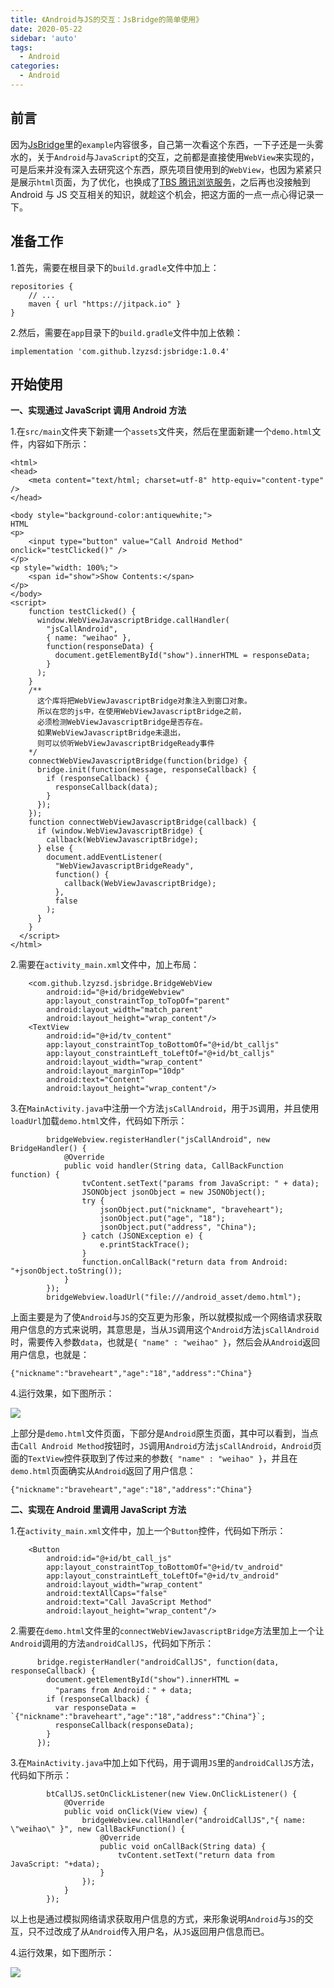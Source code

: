 ```yaml
---
title: 《Android与JS的交互：JsBridge的简单使用》
date: 2020-05-22
sidebar: 'auto'
tags:
  - Android
categories:
  - Android
---
```


## 前言

因为[JsBridge](https://github.com/lzyzsd/JsBridge)里的`example`内容很多，自己第一次看这个东西，一下子还是一头雾水的，关于`Android`与`JavaScript`的交互，之前都是直接使用`WebView`来实现的，可是后来并没有深入去研究这个东西，原先项目使用到的`WebView`，也因为紧紧只是展示`html`页面，为了优化，也换成了[TBS 腾讯浏览服务](https://x5.tencent.com)，之后再也没接触到 Android 与 JS 交互相关的知识，就趁这个机会，把这方面的一点一点心得记录一下。

## 准备工作

1.首先，需要在根目录下的`build.gradle`文件中加上：

```
repositories {
    // ...
    maven { url "https://jitpack.io" }
}
```

2.然后，需要在`app`目录下的`build.gradle`文件中加上依赖：

```
implementation 'com.github.lzyzsd:jsbridge:1.0.4'
```

## 开始使用

**一、实现通过 JavaScript 调用 Android 方法**

1.在`src/main`文件夹下新建一个`assets`文件夹，然后在里面新建一个`demo.html`文件，内容如下所示：

```
<html>
<head>
    <meta content="text/html; charset=utf-8" http-equiv="content-type" />
</head>

<body style="background-color:antiquewhite;">
HTML
<p>
    <input type="button" value="Call Android Method" onclick="testClicked()" />
</p>
<p style="width: 100%;">
    <span id="show">Show Contents:</span>
</p>
</body>
<script>
    function testClicked() {
      window.WebViewJavascriptBridge.callHandler(
        "jsCallAndroid",
        { name: "weihao" },
        function(responseData) {
          document.getElementById("show").innerHTML = responseData;
        }
      );
    }
    /**
      这个库将把WebViewJavascriptBridge对象注入到窗口对象。
      所以在您的js中，在使用WebViewJavascriptBridge之前，
      必须检测WebViewJavascriptBridge是否存在。
      如果WebViewJavascriptBridge未退出，
      则可以侦听WebViewJavascriptBridgeReady事件
    */
    connectWebViewJavascriptBridge(function(bridge) {
      bridge.init(function(message, responseCallback) {
        if (responseCallback) {
          responseCallback(data);
        }
      });
    });
    function connectWebViewJavascriptBridge(callback) {
      if (window.WebViewJavascriptBridge) {
        callback(WebViewJavascriptBridge);
      } else {
        document.addEventListener(
          "WebViewJavascriptBridgeReady",
          function() {
            callback(WebViewJavascriptBridge);
          },
          false
        );
      }
    }
  </script>
</html>
```

2.需要在`activity_main.xml`文件中，加上布局：

```
    <com.github.lzyzsd.jsbridge.BridgeWebView
        android:id="@+id/bridgeWebview"
        app:layout_constraintTop_toTopOf="parent"
        android:layout_width="match_parent"
        android:layout_height="wrap_content"/>
    <TextView
        android:id="@+id/tv_content"
        app:layout_constraintTop_toBottomOf="@+id/bt_calljs"
        app:layout_constraintLeft_toLeftOf="@+id/bt_calljs"
        android:layout_width="wrap_content"
        android:layout_marginTop="10dp"
        android:text="Content"
        android:layout_height="wrap_content"/>
```

3.在`MainActivity.java`中注册一个方法`jsCallAndroid`，用于`JS`调用，并且使用`loadUrl`加载`demo.html`文件，代码如下所示：

```
        bridgeWebview.registerHandler("jsCallAndroid", new BridgeHandler() {
            @Override
            public void handler(String data, CallBackFunction function) {
                tvContent.setText("params from JavaScript: " + data);
                JSONObject jsonObject = new JSONObject();
                try {
                    jsonObject.put("nickname", "braveheart");
                    jsonObject.put("age", "18");
                    jsonObject.put("address", "China");
                } catch (JSONException e) {
                    e.printStackTrace();
                }
                function.onCallBack("return data from Android: "+jsonObject.toString());
            }
        });
        bridgeWebview.loadUrl("file:///android_asset/demo.html");
```

上面主要是为了使`Android`与`JS`的交互更为形象，所以就模拟成一个网络请求获取用户信息的方式来说明，其意思是，当从`JS`调用这个`Android`方法`jsCallAndroid`时，需要传入参数`data`，也就是`{ "name" : "weihao" }`，然后会从`Android`返回用户信息，也就是：

```
{"nickname":"braveheart","age":"18","address":"China"}
```

4.运行效果，如下图所示：

![](../images/0522_1.png)

上部分是`demo.html`文件页面，下部分是`Android`原生页面，其中可以看到，当点击`Call Android Method`按钮时，`JS`调用`Android`方法`jsCallAndroid`，`Android`页面的`TextView`控件获取到了传过来的参数`{ "name" : "weihao" }`，并且在`demo.html`页面确实从`Android`返回了用户信息：

```
{"nickname":"braveheart","age":"18","address":"China"}
```

**二、实现在 Android 里调用 JavaScript 方法**

1.在`activity_main.xml`文件中，加上一个`Button`控件，代码如下所示：

```
    <Button
        android:id="@+id/bt_call_js"
        app:layout_constraintTop_toBottomOf="@+id/tv_android"
        app:layout_constraintLeft_toLeftOf="@+id/tv_android"
        android:layout_width="wrap_content"
        android:textAllCaps="false"
        android:text="Call JavaScript Method"
        android:layout_height="wrap_content"/>
```

2.需要在`demo.html`文件里的`connectWebViewJavascriptBridge`方法里加上一个让`Android`调用的方法`androidCallJS`，代码如下所示：

```
      bridge.registerHandler("androidCallJS", function(data, responseCallback) {
        document.getElementById("show").innerHTML =
          "params from Android：" + data;
        if (responseCallback) {
          var responseData = `{"nickname":"braveheart","age":"18","address":"China"}`;
          responseCallback(responseData);
        }
      });
```

3.在`MainActivity.java`中加上如下代码，用于调用`JS`里的`androidCallJS`方法，代码如下所示：

```
        btCallJS.setOnClickListener(new View.OnClickListener() {
            @Override
            public void onClick(View view) {
                bridgeWebview.callHandler("androidCallJS","{ name: \"weihao\" }", new CallBackFunction() {
                    @Override
                    public void onCallBack(String data) {
                        tvContent.setText("return data from JavaScript: "+data);
                    }
                });
            }
        });
```

以上也是通过模拟网络请求获取用户信息的方式，来形象说明`Android`与`JS`的交互，只不过改成了从`Android`传入用户名，从`JS`返回用户信息而已。

4.运行效果，如下图所示：

![](../images/0522_2.png)
